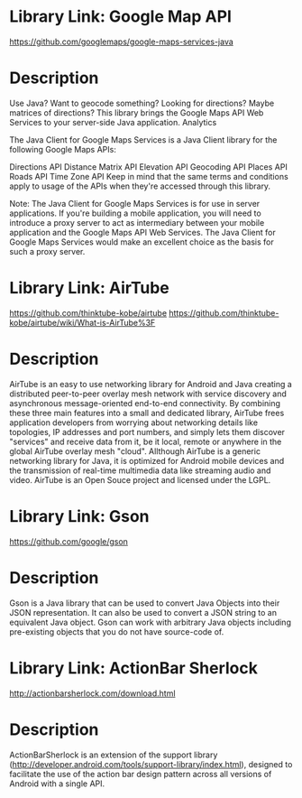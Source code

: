 # Library Link: Google Map API

https://github.com/googlemaps/google-maps-services-java

# Description
Use Java? Want to geocode something? Looking for directions? Maybe matrices of directions? This library brings the Google Maps API Web Services to your server-side Java application. Analytics

The Java Client for Google Maps Services is a Java Client library for the following Google Maps APIs:

Directions API
Distance Matrix API
Elevation API
Geocoding API
Places API
Roads API
Time Zone API
Keep in mind that the same terms and conditions apply to usage of the APIs when they're accessed through this library.

Note: The Java Client for Google Maps Services is for use in server applications. If you're building a mobile application, you will need to introduce a proxy server to act as intermediary between your mobile application and the Google Maps API Web Services. 
The Java Client for Google Maps Services would make an excellent choice as the basis for such a proxy server.


# Library Link: AirTube

https://github.com/thinktube-kobe/airtube
https://github.com/thinktube-kobe/airtube/wiki/What-is-AirTube%3F

# Description

AirTube is an easy to use networking library for Android and Java creating a distributed peer-to-peer overlay mesh network with service discovery and asynchronous message-oriented end-to-end connectivity. By combining these three main features into a small and dedicated library, AirTube frees application developers from worrying about networking details like topologies, IP addresses and port numbers, and simply lets them discover "services" and receive data from it, be it local, remote or anywhere in the global AirTube overlay mesh "cloud".
Allthough AirTube is a generic networking library for Java, it is optimized for Android mobile devices and the transmission of real-time multimedia data like streaming audio and video.
AirTube is an Open Souce project and licensed under the LGPL.


# Library Link: Gson

https://github.com/google/gson

# Description

Gson is a Java library that can be used to convert Java Objects into their JSON representation. It can also be used to convert a JSON string to an equivalent Java object. Gson can work with arbitrary Java objects including pre-existing objects that you do not have source-code of.


# Library Link: ActionBar Sherlock

http://actionbarsherlock.com/download.html

# Description 

ActionBarSherlock is an extension of the support library  (http://developer.android.com/tools/support-library/index.html), designed to facilitate the use of the action bar design pattern across all versions of Android with a single API.





